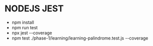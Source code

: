 # NODEJS JEST

- npm install
- npm run test
- npx jest --coverage
- npm test ./phase-1/learning/learning-palindrome.test.js --coverage

